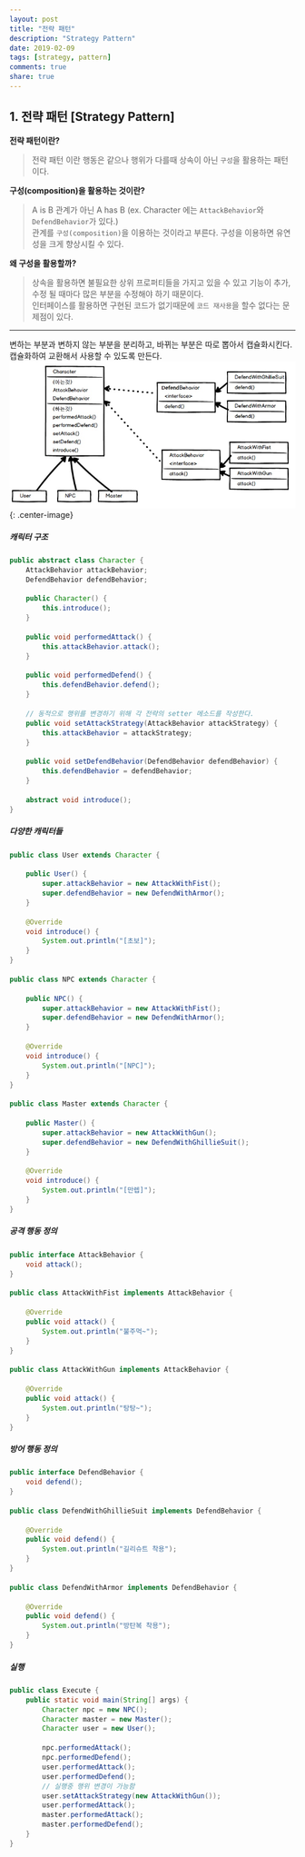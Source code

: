 ```yaml
---
layout: post
title: "전략 패턴"
description: "Strategy Pattern"
date: 2019-02-09
tags: [strategy, pattern]
comments: true
share: true
---
```


## 1. 전략 패턴 [Strategy Pattern]
**전략 패턴이란?**
> 전략 패턴 이란 행동은 같으나 행위가 다를때 상속이 아닌 ```구성```을 활용하는 패턴이다.

**구성(composition)을 활용하는 것이란?**
> A is B 관계가 아닌 A has B (ex. Character 에는 ```AttackBehavior```와```DefendBehavior```가 있다.)             
관계를 ```구성(composition)```을 이용하는 것이라고 부른다.
구성을 이용하면 유연성을 크게 향상시킬 수 있다.

**왜 구성을 활용할까?**      
>상속을 활용하면 불필요한 상위 프로퍼티들을 가지고 있을 수 있고 기능이 추가, 수정 될 때마다 많은 부분을 수정해야 하기 때문이다.       
인터페이스를 활용하면 구현된 코드가 없기때문에 ```코드 재사용```을 할수 없다는 문제점이 있다.       
     
---     
변하는 부분과 변하지 않는 부분을 분리하고, 바뀌는 부분은 따로 뽑아서 캡슐화시킨다. 캡슐화하여 교환해서 사용할 수 있도록 만든다.
![Large example image](/images/strategy_pattern.jpeg "Large example image"){: .center-image}

##### 캐릭터 구조
```java
public abstract class Character {
    AttackBehavior attackBehavior;
    DefendBehavior defendBehavior;

    public Character() {
        this.introduce();
    }

    public void performedAttack() {
        this.attackBehavior.attack();
    }

    public void performedDefend() {
        this.defendBehavior.defend();
    }

    // 동적으로 행위를 변경하기 위해 각 전략의 setter 메소드를 작성한다.
    public void setAttackStrategy(AttackBehavior attackStrategy) {
        this.attackBehavior = attackStrategy;
    }

    public void setDefendBehavior(DefendBehavior defendBehavior) {
        this.defendBehavior = defendBehavior;
    }

    abstract void introduce();
}

```
##### 다양한 캐릭터들
```java
public class User extends Character {

    public User() {
        super.attackBehavior = new AttackWithFist();
        super.defendBehavior = new DefendWithArmor();
    }

    @Override
    void introduce() {
        System.out.println("[초보]");
    }
}

public class NPC extends Character {

    public NPC() {
        super.attackBehavior = new AttackWithFist();
        super.defendBehavior = new DefendWithArmor();
    }

    @Override
    void introduce() {
        System.out.println("[NPC]");
    }
}

public class Master extends Character {

    public Master() {
        super.attackBehavior = new AttackWithGun();
        super.defendBehavior = new DefendWithGhillieSuit();
    }

    @Override
    void introduce() {
        System.out.println("[만렙]");
    }
}
```
##### 공격 행동 정의
```java
public interface AttackBehavior {
    void attack();
}

public class AttackWithFist implements AttackBehavior {

    @Override
    public void attack() {
        System.out.println("불주먹~");
    }
}

public class AttackWithGun implements AttackBehavior {

    @Override
    public void attack() {
        System.out.println("탕탕~");
    }
}
```
##### 방어 행동 정의
```java
public interface DefendBehavior {
    void defend();
}

public class DefendWithGhillieSuit implements DefendBehavior {

    @Override
    public void defend() {
        System.out.println("길리슈트 착용");
    }
}

public class DefendWithArmor implements DefendBehavior {

    @Override
    public void defend() {
        System.out.println("방탄복 착용");
    }
}
```
##### 실행
```java
public class Execute {
    public static void main(String[] args) {
        Character npc = new NPC();
        Character master = new Master();
        Character user = new User();
        
        npc.performedAttack();
        npc.performedDefend();
        user.performedAttack();
        user.performedDefend();
        // 실행중 행위 변경이 가능함
        user.setAttackStrategy(new AttackWithGun());
        user.performedAttack();
        master.performedAttack();
        master.performedDefend();
    }
}
```